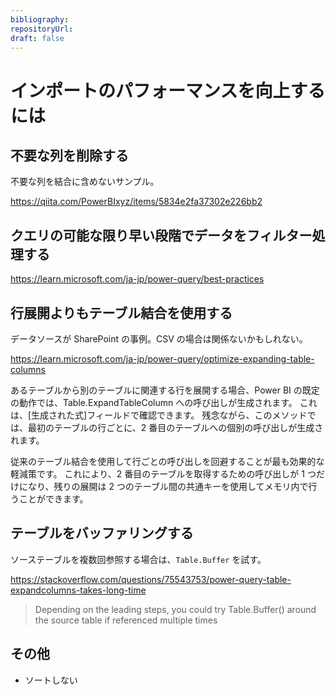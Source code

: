 ```yaml
---
bibliography: 
repositoryUrl:
draft: false
---
```


# インポートのパフォーマンスを向上するには

## 不要な列を削除する

不要な列を結合に含めないサンプル。

https://qiita.com/PowerBIxyz/items/5834e2fa37302e226bb2

## クエリの可能な限り早い段階でデータをフィルター処理する

https://learn.microsoft.com/ja-jp/power-query/best-practices

## 行展開よりもテーブル結合を使用する

データソースが SharePoint の事例。CSV の場合は関係ないかもしれない。

https://learn.microsoft.com/ja-jp/power-query/optimize-expanding-table-columns

あるテーブルから別のテーブルに関連する行を展開する場合、Power BI の既定の動作では、Table.ExpandTableColumn への呼び出しが生成されます。 これは、[生成された式]フィールドで確認できます。 残念ながら、このメソッドでは、最初のテーブルの行ごとに、2 番目のテーブルへの個別の呼び出しが生成されます。

従来のテーブル結合を使用して行ごとの呼び出しを回避することが最も効果的な軽減策です。 これにより、2 番目のテーブルを取得するための呼び出しが 1 つだけになり、残りの展開は 2 つのテーブル間の共通キーを使用してメモリ内で行うことができます。

## テーブルをバッファリングする

ソーステーブルを複数回参照する場合は、`Table.Buffer` を試す。

https://stackoverflow.com/questions/75543753/power-query-table-expandcolumns-takes-long-time

> Depending on the leading steps, you could try Table.Buffer() around the source table if referenced multiple times

## その他

- ソートしない
